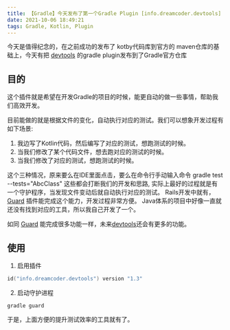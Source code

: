 ```yaml
---
title: 【Gradle】今天发布了第一个Gradle Plugin [info.dreamcoder.devtools]
date: 2021-10-06 18:49:21
tags: Gradle, Kotlin, Plugin
---
```


今天是值得纪念的，在之前成功的发布了 kotby代码库到官方的 maven仓库的基础上，今天有把 [devtools](https://plugins.gradle.org/plugin/info.dreamcoder.devtools) 的gradle plugin发布到了Gradle官方仓库

## 目的

这个插件就是希望在开发Gradle的项目的时候，能更自动的做一些事情，帮助我们高效开发。

目前能做的就是根据文件的变化，自动执行对应的测试。我们可以想象开发过程有如下场景:

1. 我边写了Kotlin代码，然后编写了对应的测试，想跑测试的时候。
2. 当我们修改了某个代码文件，想去跑对应的测试的时候。
3. 当我们修改了对应的测试，想跑测试的时候。

这个三种情况，原来要么在IDE里面点击，要么在命令行手动输入命令 gradle test --tests="AbcClass"
这些都会打断我们的开发和思路, 实际上最好的过程就是有一个守护程序，当发现文件变动后就自动执行对应的测试。
Rails开发中就有，[Guard](https://github.com/guard/guard) 插件能完成这个能力，开发过程非常方便。
Java体系的项目中好像一直就还没有找到对应的工具，所以我自己开发了一个。

如同 [Guard](https://github.com/guard/guard) 能完成很多功能一样，未来[devtools](https://plugins.gradle.org/plugin/info.dreamcoder.devtools)还会有更多的功能。

## 使用

1. 启用插件

```kotlin
id("info.dreamcoder.devtools") version "1.3"
```

2. 启动守护进程

```Gradle
gradle guard
```

于是，上面方便的提升测试效率的工具就有了。